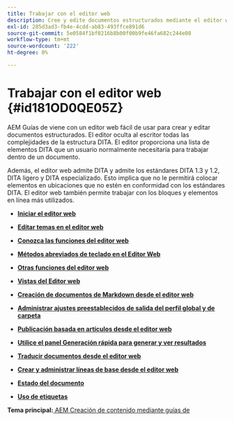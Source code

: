 ```yaml
---
title: Trabajar con el editor web
description: Cree y edite documentos estructurados mediante el editor web. AEM Aprenda a trabajar con el editor web siguiendo los estándares DITA en las guías de la.
exl-id: 285d3ad3-fb4e-4cdd-ab83-493ffce891d6
source-git-commit: 5e0584f1bf0216b8b00f00b9fe46fa682c244e08
workflow-type: tm+mt
source-wordcount: '222'
ht-degree: 0%

---
```


# Trabajar con el editor web {#id181OD0QE05Z}

AEM Guías de viene con un editor web fácil de usar para crear y editar documentos estructurados. El editor oculta al escritor todas las complejidades de la estructura DITA. El editor proporciona una lista de elementos DITA que un usuario normalmente necesitaría para trabajar dentro de un documento.

Además, el editor web admite DITA y admite los estándares DITA 1.3 y 1.2, DITA ligero y DITA especializado. Esto implica que no le permitirá colocar elementos en ubicaciones que no estén en conformidad con los estándares DITA. El editor web también permite trabajar con los bloques y elementos en línea más utilizados.

- **[Iniciar el editor web](web-editor-launch-editor.md)**

- **[Editar temas en el editor web](web-editor-edit-topics.md)**

- **[Conozca las funciones del editor web](web-editor-features.md)**

- **[Métodos abreviados de teclado en el Editor Web](web-editor-keyboard-shortcuts.md)**

- **[Otras funciones del editor web](web-editor-other-features.md)**

- **[Vistas del Editor web](web-editor-views.md)**

- **[Creación de documentos de Markdown desde el editor web](web-editor-markdown-topic.md)**

- **[Administrar ajustes preestablecidos de salida del perfil global y de carpeta](web-editor-manage-output-presets.md)**

- **[Publicación basada en artículos desde el editor web](web-editor-article-publishing.md)**

- **[Utilice el panel Generación rápida para generar y ver resultados](web-editor-quick-generate-panel.md)**

- **[Traducir documentos desde el editor web](translate-documents-web-editor.md)**

- **[Crear y administrar líneas de base desde el editor web](web-editor-baseline.md)**

- **[Estado del documento](web-editor-document-states.md)**

- **[Uso de etiquetas](web-editor-use-label.md)**


**Tema principal:**[ AEM Creación de contenido mediante guías de](authoring-content-xml-doc.md)
